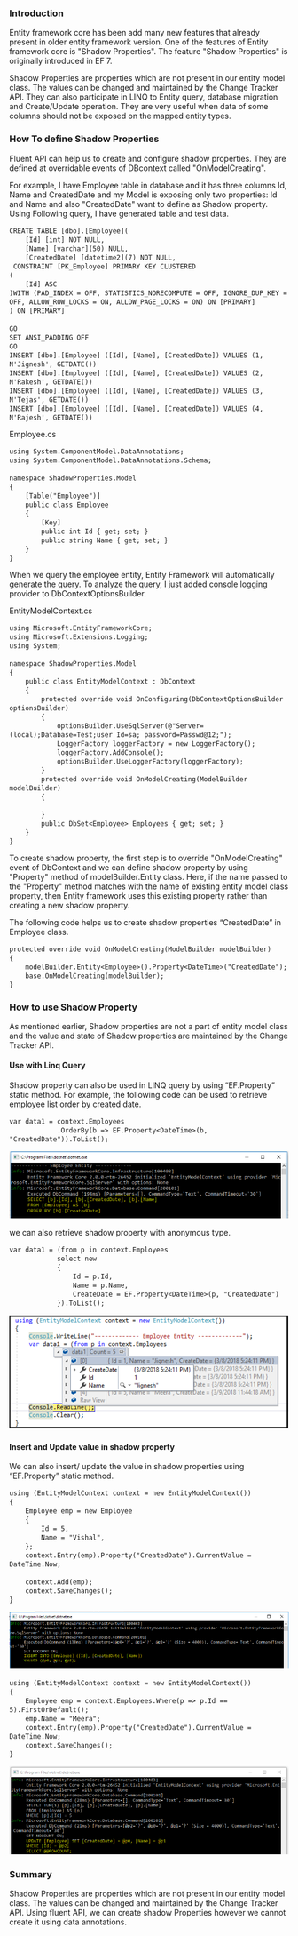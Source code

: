 ### Introduction
Entity framework core has been add many new features that already present in older entity framework version. One of the features of Entity framework core is "Shadow Properties". The feature "Shadow Properties" is originally introduced in EF 7. 

Shadow Properties are properties which are not present in our entity model class. The values can be changed and maintained by the Change Tracker API. They can also participate in LINQ to Entity query, database migration and Create/Update operation. They are very useful when data of some columns should not be exposed on the mapped entity types.

### How To define Shadow Properties
Fluent API can help us to create and configure shadow properties. They are defined at overridable events of DBcontext called "OnModelCreating".

For example, I have Employee table in database and it has three columns Id, Name and CreatedDate and my Model is exposing only two properties: Id and Name and also "CreatedDate" want to define as Shadow property. Using Following query, I have generated table and test data.
```
CREATE TABLE [dbo].[Employee](
	[Id] [int] NOT NULL,
	[Name] [varchar](50) NULL,
	[CreatedDate] [datetime2](7) NOT NULL,
 CONSTRAINT [PK_Employee] PRIMARY KEY CLUSTERED 
(
	[Id] ASC
)WITH (PAD_INDEX = OFF, STATISTICS_NORECOMPUTE = OFF, IGNORE_DUP_KEY = OFF, ALLOW_ROW_LOCKS = ON, ALLOW_PAGE_LOCKS = ON) ON [PRIMARY]
) ON [PRIMARY]

GO
SET ANSI_PADDING OFF
GO
INSERT [dbo].[Employee] ([Id], [Name], [CreatedDate]) VALUES (1, N'Jignesh', GETDATE())
INSERT [dbo].[Employee] ([Id], [Name], [CreatedDate]) VALUES (2, N'Rakesh', GETDATE())
INSERT [dbo].[Employee] ([Id], [Name], [CreatedDate]) VALUES (3, N'Tejas', GETDATE())
INSERT [dbo].[Employee] ([Id], [Name], [CreatedDate]) VALUES (4, N'Rajesh', GETDATE())
```
Employee.cs
```
using System.ComponentModel.DataAnnotations;
using System.ComponentModel.DataAnnotations.Schema;

namespace ShadowProperties.Model
{
    [Table("Employee")]
    public class Employee
    {
        [Key]
        public int Id { get; set; }
        public string Name { get; set; }
    }
}
```
When we query the employee entity, Entity Framework will automatically generate the query. To analyze the query, I just added console logging provider to DbContextOptionsBuilder.

EntityModelContext.cs
```
using Microsoft.EntityFrameworkCore;
using Microsoft.Extensions.Logging;
using System;

namespace ShadowProperties.Model
{
    public class EntityModelContext : DbContext
    {
        protected override void OnConfiguring(DbContextOptionsBuilder optionsBuilder)
        {
            optionsBuilder.UseSqlServer(@"Server=(local);Database=Test;user Id=sa; password=Passwd@12;");
			LoggerFactory loggerFactory = new LoggerFactory();  
			loggerFactory.AddConsole();  
			optionsBuilder.UseLoggerFactory(loggerFactory); 
        }
        protected override void OnModelCreating(ModelBuilder modelBuilder)
        {
            
        }
        public DbSet<Employee> Employees { get; set; }
    }
}
```
To create shadow property, the first step is to override "OnModelCreating" event of DbContext and we can define shadow property by using "Property" method of modelBuilder.Entity class. Here, if the name passed to the "Property" method matches  with the name of existing entity model class property, then Entity framework uses  this existing property rather than creating a new shadow property.

The following code helps us to create shadow properties “CreatedDate” in Employee class.
```
protected override void OnModelCreating(ModelBuilder modelBuilder)
{
    modelBuilder.Entity<Employee>().Property<DateTime>("CreatedDate");
    base.OnModelCreating(modelBuilder);
}
```
### How to use Shadow Property
As mentioned earlier, Shadow properties are not a part of entity model class and the value and state of Shadow properties are maintained by the Change Tracker API.

#### Use with Linq Query
Shadow property can also be used in LINQ query by using “EF.Property” static method. For example, the following code can be used to retrieve employee list order by created date.
```
var data1 = context.Employees
            .OrderBy(b => EF.Property<DateTime>(b, "CreatedDate")).ToList();
```
![alt text](img/1.png "")

we can also retrieve shadow property with anonymous type.
```
var data1 = (from p in context.Employees
            select new
            {
                Id = p.Id,
                Name = p.Name,
                CreateDate = EF.Property<DateTime>(p, "CreatedDate")
            }).ToList();
```
![alt text](img/2.png "")

#### Insert and Update value in shadow property
We can also insert/ update the value in shadow properties using “EF.Property” static method.
```
using (EntityModelContext context = new EntityModelContext())
{
    Employee emp = new Employee
    {
        Id = 5,
        Name = "Vishal",
    };
    context.Entry(emp).Property("CreatedDate").CurrentValue = DateTime.Now;

    context.Add(emp);
    context.SaveChanges();
}
```
![alt text](img/3.png "")
```
using (EntityModelContext context = new EntityModelContext())
{
    Employee emp = context.Employees.Where(p => p.Id == 5).FirstOrDefault();
    emp.Name = "Meera";
    context.Entry(emp).Property("CreatedDate").CurrentValue = DateTime.Now;
    context.SaveChanges();
}
```
![alt text](img/4.png "")

### Summary
Shadow Properties are properties which are not present in our entity model class. The values can be changed and maintained by the Change Tracker API. Using fluent API, we can create shadow Properties however we cannot create it using data annotations.

